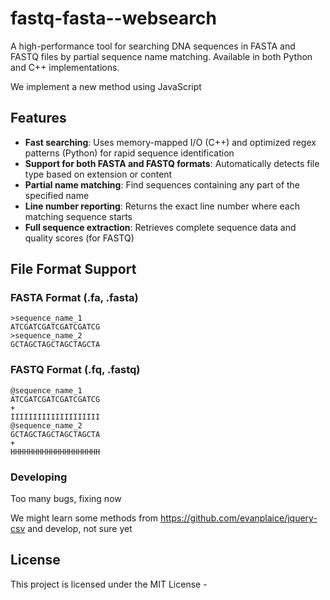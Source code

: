 # fastq-fasta--websearch


A high-performance tool for searching DNA sequences in FASTA and FASTQ files by partial sequence name matching. Available in both Python and C++ implementations.

We implement a new method using JavaScript

## Features

- **Fast searching**: Uses memory-mapped I/O (C++) and optimized regex patterns (Python) for rapid sequence identification
- **Support for both FASTA and FASTQ formats**: Automatically detects file type based on extension or content
- **Partial name matching**: Find sequences containing any part of the specified name
- **Line number reporting**: Returns the exact line number where each matching sequence starts
- **Full sequence extraction**: Retrieves complete sequence data and quality scores (for FASTQ)

## File Format Support

### FASTA Format (.fa, .fasta)
```
>sequence_name_1
ATCGATCGATCGATCGATCG
>sequence_name_2
GCTAGCTAGCTAGCTAGCTA
```

### FASTQ Format (.fq, .fastq)
```
@sequence_name_1
ATCGATCGATCGATCGATCG
+
IIIIIIIIIIIIIIIIIIII
@sequence_name_2
GCTAGCTAGCTAGCTAGCTA
+
HHHHHHHHHHHHHHHHHHHH
```

### Developing

Too many bugs, fixing now

We might learn some methods from https://github.com/evanplaice/jquery-csv and develop, not sure yet

## License

This project is licensed under the MIT License -
